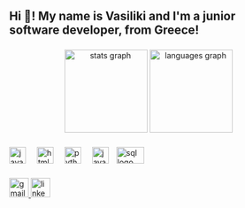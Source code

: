 <h2 align="left">Hi 👋! My name is Vasiliki and I'm a junior software developer, from Greece!</h2>

###

<div align="center">
  <img src="https://github-readme-stats.vercel.app/api?username=Vasoliak&hide_title=false&hide_rank=false&show_icons=true&include_all_commits=true&count_private=true&disable_animations=false&theme=dracula&locale=en&hide_border=false&bg_color=90,1B5E20,4CAF50&title_color=fff&text_color=fff" height="150" alt="stats graph"  />
  <img src="https://github-readme-stats.vercel.app/api/top-langs/?username=Vasoliak&layout=compact&card_width=320&langs_count=5&theme=dracula&hide_border=false&bg_color=90,1B5E20,4CAF50&title_color=fff&text_color=fff" height="150" alt="languages graph" />
</div>


###

<div align="left">
  <img src="https://cdn.jsdelivr.net/gh/devicons/devicon/icons/javascript/javascript-original.svg" height="30" alt="javascript logo"  />
  <img width="12" />
  <img src="https://cdn.jsdelivr.net/gh/devicons/devicon/icons/html5/html5-original.svg" height="30" alt="html5 logo"  />
  <img width="12" />
  <img src="https://cdn.jsdelivr.net/gh/devicons/devicon/icons/python/python-original.svg" height="30" alt="python logo"  />
  <img width="12" />
  <img src="https://cdn.jsdelivr.net/gh/devicons/devicon/icons/java/java-original.svg" height="30" alt="java logo"  />
  <img width="50" src="https://upload.wikimedia.org/wikipedia/commons/8/87/Sql_data_base_with_logo.png" height="30" alt="sql logo" style="margin-left: 10px;" />



</div>

###

<div align="left">
  <a href="mailto:vasilikiliak@gmail.com">
    <img src="https://img.shields.io/static/v1?label=&message=Gmail&color=D14836&logo=gmail&logoColor=white&style=for-the-badge" height="35" alt="gmail logo"  />
  </a>
  <a href="https://www.linkedin.com/in/vasiliki-liakou-20924a307/">
    <img src="https://img.shields.io/static/v1?message=LinkedIn&logo=linkedin&label=&color=0077B5&logoColor=white&labelColor=&style=for-the-badge" height="35" alt="linkedin logo"  />
  </a>
</div>
